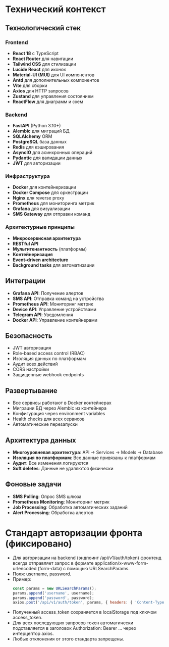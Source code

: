 # Технический контекст

## Технологический стек

### Frontend
- **React 18** с TypeScript
- **React Router** для навигации
- **Tailwind CSS** для стилизации
- **Lucide React** для иконок
- **Material-UI (MUI)** для UI компонентов
- **Antd** для дополнительных компонентов
- **Vite** для сборки
- **Axios** для HTTP запросов
- **Zustand** для управления состоянием
- **ReactFlow** для диаграмм и схем

### Backend  
- **FastAPI** (Python 3.10+)
- **Alembic** для миграций БД
- **SQLAlchemy** ORM
- **PostgreSQL** база данных
- **Redis** для кэширования
- **AsyncIO** для асинхронных операций
- **Pydantic** для валидации данных
- **JWT** для авторизации

### Инфраструктура
- **Docker** для контейнеризации
- **Docker Compose** для оркестрации
- **Nginx** для reverse proxy
- **Prometheus** для мониторинга метрик
- **Grafana** для визуализации
- **SMS Gateway** для отправки команд

### Архитектурные принципы
- **Микросервисная архитектура**
- **RESTful API**
- **Мультитенантность** (платформы)
- **Контейнеризация**
- **Event-driven architecture**
- **Background tasks** для автоматизации

## Интеграции
- **Grafana API**: Получение алертов
- **SMS API**: Отправка команд на устройства
- **Prometheus API**: Мониторинг метрик
- **Device API**: Управление устройствами
- **Telegram API**: Уведомления
- **Docker API**: Управление контейнерами

## Безопасность
- JWT авторизация
- Role-based access control (RBAC)
- Изоляция данных по платформам
- Аудит всех действий
- CORS настройки
- Защищенные webhook endpoints

## Развертывание
- Все сервисы работают в Docker контейнерах
- Миграции БД через Alembic из контейнера
- Конфигурация через environment variables
- Health checks для всех сервисов
- Автоматические перезапуски

## Архитектура данных
- **Многоуровневая архитектура**: API -> Services -> Models -> Database
- **Изоляция по платформам**: Все данные привязаны к платформам
- **Аудит**: Все изменения логируются
- **Soft deletes**: Данные не удаляются физически

## Фоновые задачи
- **SMS Polling**: Опрос SMS шлюза
- **Prometheus Monitoring**: Мониторинг метрик
- **Job Processing**: Обработка автоматических заданий
- **Alert Processing**: Обработка алертов

# Стандарт авторизации фронта (фиксировано)

- Для авторизации на backend (эндпоинт /api/v1/auth/token) фронтенд всегда отправляет запрос в формате application/x-www-form-urlencoded (form-data) с помощью URLSearchParams.
- Поля: username, password.
- Пример:
  ```js
  const params = new URLSearchParams();
  params.append('username', username);
  params.append('password', password);
  axios.post('/api/v1/auth/token', params, { headers: { 'Content-Type': 'application/x-www-form-urlencoded' } });
  ```
- Полученный access_token сохраняется в localStorage под ключом access_token.
- Для всех последующих запросов токен автоматически подставляется в заголовок Authorization: Bearer ... через интерцептор axios.
- Любые отклонения от этого стандарта запрещены.
